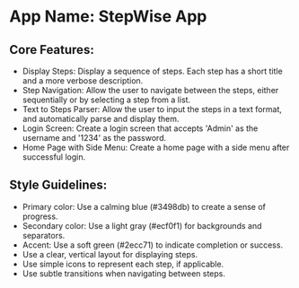 # **App Name**: StepWise App

## Core Features:

- Display Steps: Display a sequence of steps. Each step has a short title and a more verbose description.
- Step Navigation: Allow the user to navigate between the steps, either sequentially or by selecting a step from a list.
- Text to Steps Parser: Allow the user to input the steps in a text format, and automatically parse and display them.
- Login Screen: Create a login screen that accepts 'Admin' as the username and '1234' as the password.
- Home Page with Side Menu: Create a home page with a side menu after successful login.

## Style Guidelines:

- Primary color: Use a calming blue (#3498db) to create a sense of progress.
- Secondary color: Use a light gray (#ecf0f1) for backgrounds and separators.
- Accent: Use a soft green (#2ecc71) to indicate completion or success.
- Use a clear, vertical layout for displaying steps.
- Use simple icons to represent each step, if applicable.
- Use subtle transitions when navigating between steps.